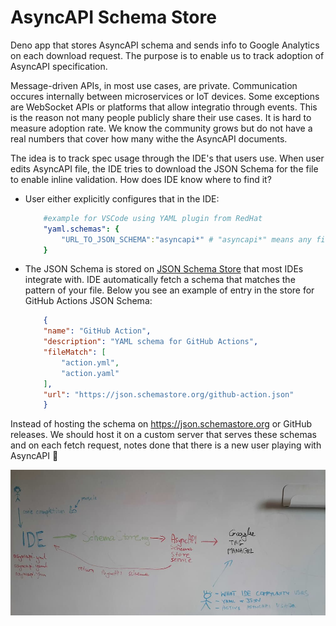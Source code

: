 # AsyncAPI Schema Store

Deno app that stores AsyncAPI schema and sends info to Google Analytics on each download request.
The purpose is to enable us to track adoption of AsyncAPI specification. 

Message-driven APIs, in most use cases, are private. Communication occures internally between microservices or IoT devices. Some exceptions are WebSocket APIs or platforms that allow integratio through events. 
This is the reason not many people publicly share their use cases. It is hard to measure adoption rate. We know the community grows but do not have a real numbers that cover how many withe the AsyncAPI documents.

The idea is to track spec usage through the IDE's that users use. When user edits AsyncAPI file, the IDE tries to download the JSON Schema for the file to enable inline validation. How does IDE know where to find it?
- User either explicitly configures that in the IDE:
    ```yaml
        #example for VSCode using YAML plugin from RedHat
        "yaml.schemas": {
            "URL_TO_JSON_SCHEMA":"asyncapi*" # "asyncapi*" means any file that starts with `asyncapi` will be covered
        }
    ```
- The JSON Schema is stored on [JSON Schema Store](https://www.schemastore.org/json/) that most IDEs integrate with. IDE automatically fetch a schema that matches the pattern of your file. Below you see an example of entry in the store for GitHub Actions JSON Schema:
    ```json
        {
        "name": "GitHub Action",
        "description": "YAML schema for GitHub Actions",
        "fileMatch": [
            "action.yml",
            "action.yaml"
        ],
        "url": "https://json.schemastore.org/github-action.json"
        }
    ```

Instead of hosting the schema on https://json.schemastore.org or GitHub releases. We should host it on a custom server that serves these schemas and on each fetch request, notes done that there is a new user playing with AsyncAPI :rocket: 

![](idea.jpg)